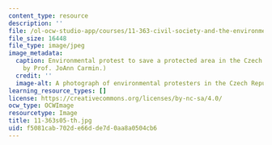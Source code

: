 ```yaml
---
content_type: resource
description: ''
file: /ol-ocw-studio-app/courses/11-363-civil-society-and-the-environment-spring-2005/f5081cab702de66dde7d0aa8a0504cb6_11-363s05-th.jpg
file_size: 16448
file_type: image/jpeg
image_metadata:
  caption: Environmental protest to save a protected area in the Czech Republic. (Image
    by Prof. JoAnn Carmin.)
  credit: ''
  image-alt: A photograph of environmental protesters in the Czech Republic.
learning_resource_types: []
license: https://creativecommons.org/licenses/by-nc-sa/4.0/
ocw_type: OCWImage
resourcetype: Image
title: 11-363s05-th.jpg
uid: f5081cab-702d-e66d-de7d-0aa8a0504cb6
---
```

